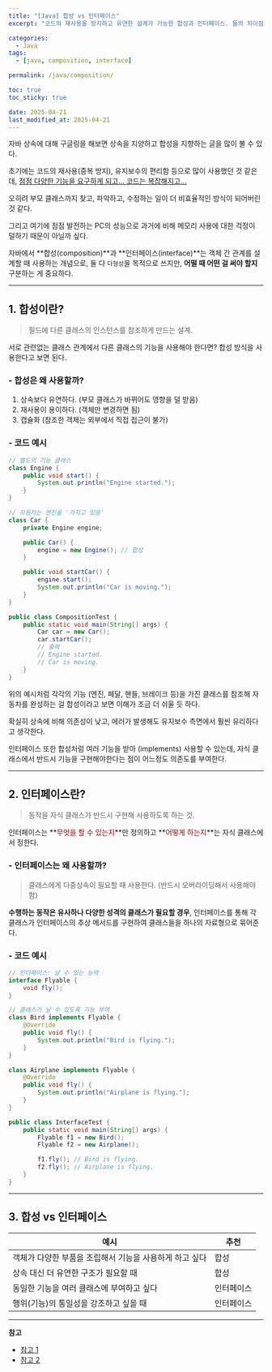 ```yaml
---
title: "[Java] 합성 vs 인터페이스"
excerpt: "코드의 재사용을 방지하고 유연한 설계가 가능한 합성과 인터페이스. 둘의 차이점은?"

categories:
  - Java
tags:
  - [java, composition, interface]

permalink: /java/composition/

toc: true
toc_sticky: true

date: 2025-04-21
last_modified_at: 2025-04-21
---
```


자바 상속에 대해 구글링을 해보면 상속을 지양하고 합성을 지향하는 글을 많이 볼 수 있다.

초기에는 코드의 재사용(중복 방지), 유지보수의 편리함 등으로 많이 사용했던 것 같은데, <u>점점 다양한 기능을 요구하게 되고... 코드는 복잡해지고...</u>

오히려 부모 클래스까지 찾고, 파악하고, 수정하는 일이 더 비효율적인 방식이 되어버린 것 같다.

그리고 여기에 점점 발전하는 PC의 성능으로 과거에 비해 메모리 사용에 대한 걱정이 덜하기 때문이 아닐까 싶다.

자바에서 **합성(composition)**과 **인터페이스(interface)**는 객체 간 관계를 설계할 때 사용하는 개념으로, 둘 다 `다형성`을 목적으로 쓰지만, **어떨 때 어떤 걸 써야 할지** 구분하는 게 중요하다.

<hr>

## 1. 합성이란?

>필드에 다른 클래스의 인스턴스를 참조하게 만드는 설계.

서로 관련없는 클래스 관계에서 다른 클래스의 기능을 사용해야 한다면? 합성 방식을 사용한다고 보면 된다.

### - 합성은 왜 사용할까?

1. 상속보다 유연하다. (부모 클래스가 바뀌어도 영향을 덜 받음)
2. 재사용이 용이하다. (객체만 변경하면 됨)
3. 캡슐화 (참조한 객체는 외부에서 직접 접근이 불가)

### - 코드 예시

```java
// 별도의 기능 클래스
class Engine {
    public void start() {
        System.out.println("Engine started.");
    }
}

// 자동차는 엔진을 '가지고 있음'
class Car {
    private Engine engine;

    public Car() {
        engine = new Engine(); // 합성
    }

    public void startCar() {
        engine.start();
        System.out.println("Car is moving.");
    }
}
```

```java
public class CompositionTest {
    public static void main(String[] args) {
        Car car = new Car();
        car.startCar();
        // 출력
        // Engine started.
        // Car is moving.
    }
}
```

위의 예시처럼 각각의 기능 (엔진, 페달, 핸들, 브레이크 등)을 가진 클래스를 참조해 자동차를 완성하는 걸 합성이라고 보면 이해가 조금 더 쉬울 듯 하다.

확실히 상속에 비해 의존성이 낮고, 에러가 발생해도 유지보수 측면에서 훨씬 유리하다고 생각한다.

인터페이스 또한 합성처럼 여러 기능을 받아 (implements) 사용할 수 있는데, 자식 클래스에서 반드시 기능을 구현해야한다는 점이 어느정도 의존도를 부여한다.

<hr>

## 2. 인터페이스란?

>동작을 자식 클래스가 반드시 구현해 사용하도록 하는 것.

인터페이스는 **<font color="#990000">무엇을 할 수 있는지</font>**만 정의하고 **<font color="#990000">어떻게 하는지</font>**는 자식 클래스에서 정한다.

### - 인터페이스는 왜 사용할까?

>클래스에게 다중상속이 필요할 때 사용한다. (반드시 오버라이딩해서 사용해야 함)

**수행하는 동작은 유사하나 다양한 성격의 클래스가 필요할 경우**, 인터페이스를 통해 각 클래스가 인터페이스의 추상 메서드를 구현하여 클래스들을 하나의 자료형으로 묶어준다.

### - 코드 예시

```java
// 인터페이스: 날 수 있는 능력
interface Flyable {
    void fly();
}

// 클래스가 날 수 있도록 기능 부여
class Bird implements Flyable {
    @Override
    public void fly() {
        System.out.println("Bird is flying.");
    }
}

class Airplane implements Flyable {
    @Override
    public void fly() {
        System.out.println("Airplane is flying.");
    }
}
```

```java
public class InterfaceTest {
    public static void main(String[] args) {
        Flyable f1 = new Bird();
        Flyable f2 = new Airplane();

        f1.fly(); // Bird is flying.
        f2.fly(); // Airplane is flying.
    }
}
```

<hr>

## 3. 합성 vs 인터페이스

| 예시 | 추천 |
|------|------|
| 객체가 다양한 부품을 조립해서 기능을 사용하게 하고 싶다 | 합성 |
| 상속 대신 더 유연한 구조가 필요할 때 | 합성 |
| 동일한 기능을 여러 클래스에 부여하고 싶다 | 인터페이스 |
| 행위(기능)의 통일성을 강조하고 싶을 때 | 인터페이스 |

<hr>

**참고**

- [참고 1](https://velog.io/@ung6860/JAVA%EC%9D%B8%ED%84%B0%ED%8E%98%EC%9D%B4%EC%8A%A4Interface%EC%97%90-%EB%8C%80%ED%95%B4-%EC%95%8C%EC%95%84%EB%B3%B4%EC%9E%90-fc81k7rr)
- [참고 2](https://inpa.tistory.com/entry/OOP-%F0%9F%92%A0-%EA%B0%9D%EC%B2%B4-%EC%A7%80%ED%96%A5%EC%9D%98-%EC%83%81%EC%86%8D-%EB%AC%B8%EC%A0%9C%EC%A0%90%EA%B3%BC-%ED%95%A9%EC%84%B1Composition-%EC%9D%B4%ED%95%B4%ED%95%98%EA%B8%B0)